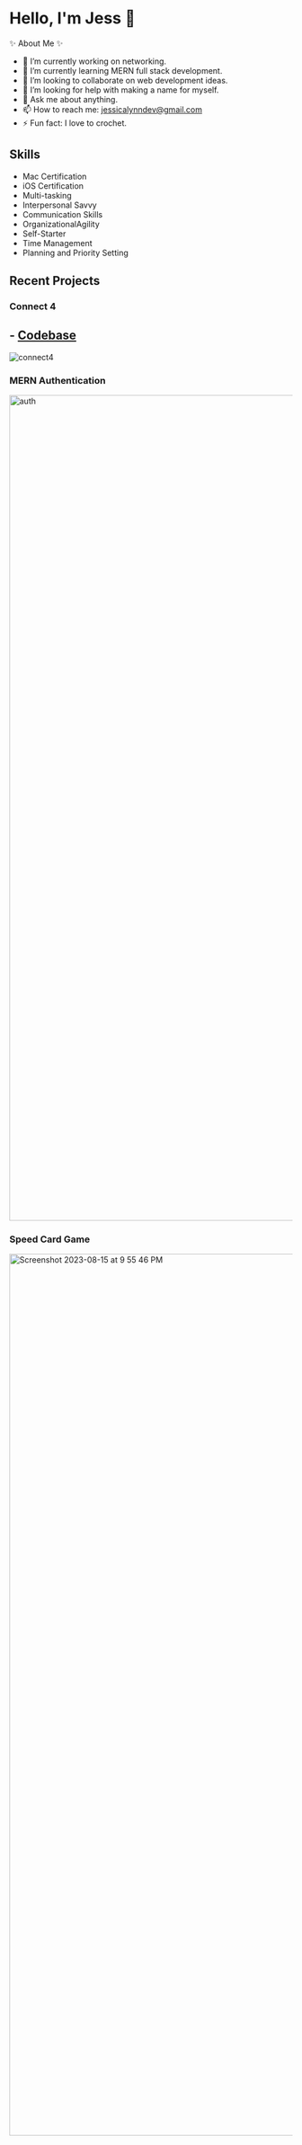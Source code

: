 # Hello, I'm Jess 👋

✨ About Me ✨ 
- 🔭 I’m currently working on networking.
- 🌱 I’m currently learning MERN full stack development.
- 👯 I’m looking to collaborate on web development ideas.
- 🤔 I’m looking for help with making a name for myself.
- 💬 Ask me about anything.
- 📫 How to reach me: jessicalynndev@gmail.com
- ⚡ Fun fact: I love to crochet.

## Skills

- Mac Certification
- iOS Certification
- Multi-tasking
- Interpersonal Savvy
- Communication Skills
- OrganizationalAgility
- Self-Starter
- Time Management
- Planning and Priority Setting

## Recent Projects


### Connect 4 
## - [Codebase](https://github.com/jessicacaron/connect4)
![connect4](https://github.com/jessicacaron/jessicacaron/assets/77312057/6019f4f6-3a19-482f-abc0-a29752d52aa9)

### MERN Authentication
<img width="1470" alt="auth" src="https://github.com/jessicacaron/jessicacaron/assets/77312057/998bceef-417c-4e09-a4a0-fdfac84a8702">

### Speed Card Game
<img width="1570" alt="Screenshot 2023-08-15 at 9 55 46 PM" src="https://github.com/jessicacaron/jessicacaron/assets/77312057/c31af353-5c00-4676-8ed5-ab65fb800467">
